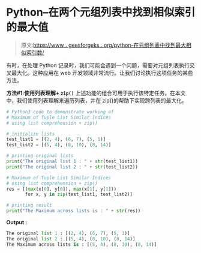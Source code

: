 # Python–在两个元组列表中找到相似索引的最大值

> 原文:[https://www . geesforgeks . org/python-在元组列表中找到最大相似索引数/](https://www.geeksforgeeks.org/python-find-the-maximum-of-similar-indices-in-two-list-of-tuples/)

有时，在处理 Python 记录时，我们可能会遇到一个问题，需要对元组列表执行交叉最大化。这种应用在 web 开发领域非常流行。让我们讨论执行这项任务的某些方法。

**方法#1:使用列表理解+ `zip()`**
上述功能的组合可用于执行该特定任务。在本文中，我们使用列表理解来遍历列表，并在 zip()的帮助下实现跨列表的最大化。

```py
# Python3 code to demonstrate working of
# Maximum of Tuple List Similar Indices
# using list comprehension + zip()

# initialize lists
test_list1 = [(2, 4), (6, 7), (5, 1)]
test_list2 = [(5, 4), (8, 10), (8, 14)]

# printing original lists
print("The original list 1 : " + str(test_list1))
print("The original list 2 : " + str(test_list2))

# Maximum of Tuple List Similar Indices
# using list comprehension + zip()
res = [(max(x[0], y[0]), max(x[1], y[1])) 
       for x, y in zip(test_list1, test_list2)]

# printing result
print("The Maximum across lists is : " + str(res))
```

**Output :**

```py
The original list 1 : [(2, 4), (6, 7), (5, 1)]
The original list 2 : [(5, 4), (8, 10), (8, 14)]
The Maximum across lists is : [(5, 4), (8, 10), (8, 14)]

```